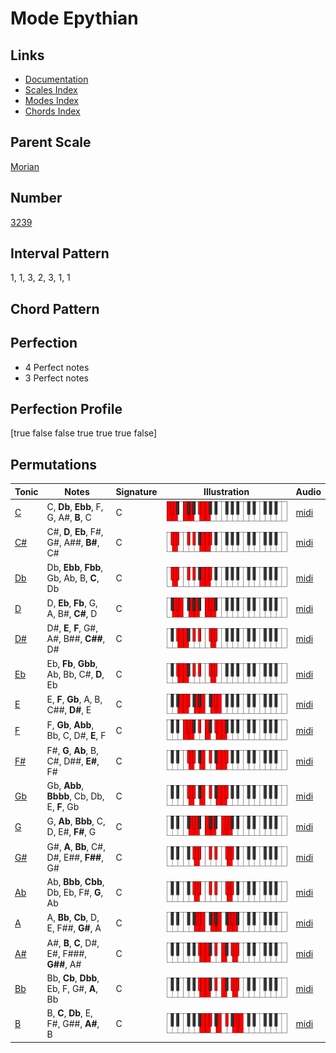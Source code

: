 # Mode Epythian

## Links

- [Documentation](README.md)
- [Scales Index](Scales.md)
- [Modes Index](Modes.md)
- [Chords Index](Chords.md)

## Parent Scale

[Morian](ScaleMorian.md)

## Number

[3239](https://ianring.com/musictheory/scales/3239)

## Interval Pattern

1, 1, 3, 2, 3, 1, 1

## Chord Pattern



## Perfection

- 4 Perfect notes
- 3 Perfect notes

## Perfection Profile

[true false false true true true false]

## Permutations

| Tonic | Notes | Signature | Illustration | Audio |
|-------|-------|-----------|--------------|-------|
| [C](ModeCNaturalEpythian.md) | C, **Db**, **Ebb**, F, G, A#, **B**, C | C | ![CNaturalEpythian](ModeCNaturalEpythian.png) | [midi](https://github.com/edipermadi/music/blob/main/docs/ModeCNaturalEpythian.mid?raw=true) |
| [C#](ModeCSharpEpythian.md) | C#, **D**, **Eb**, F#, G#, A##, **B#**, C# | C | ![CSharpEpythian](ModeCSharpEpythian.png) | [midi](https://github.com/edipermadi/music/blob/main/docs/ModeCSharpEpythian.mid?raw=true) |
| [Db](ModeDFlatEpythian.md) | Db, **Ebb**, **Fbb**, Gb, Ab, B, **C**, Db | C | ![DFlatEpythian](ModeDFlatEpythian.png) | [midi](https://github.com/edipermadi/music/blob/main/docs/ModeDFlatEpythian.mid?raw=true) |
| [D](ModeDNaturalEpythian.md) | D, **Eb**, **Fb**, G, A, B#, **C#**, D | C | ![DNaturalEpythian](ModeDNaturalEpythian.png) | [midi](https://github.com/edipermadi/music/blob/main/docs/ModeDNaturalEpythian.mid?raw=true) |
| [D#](ModeDSharpEpythian.md) | D#, **E**, **F**, G#, A#, B##, **C##**, D# | C | ![DSharpEpythian](ModeDSharpEpythian.png) | [midi](https://github.com/edipermadi/music/blob/main/docs/ModeDSharpEpythian.mid?raw=true) |
| [Eb](ModeEFlatEpythian.md) | Eb, **Fb**, **Gbb**, Ab, Bb, C#, **D**, Eb | C | ![EFlatEpythian](ModeEFlatEpythian.png) | [midi](https://github.com/edipermadi/music/blob/main/docs/ModeEFlatEpythian.mid?raw=true) |
| [E](ModeENaturalEpythian.md) | E, **F**, **Gb**, A, B, C##, **D#**, E | C | ![ENaturalEpythian](ModeENaturalEpythian.png) | [midi](https://github.com/edipermadi/music/blob/main/docs/ModeENaturalEpythian.mid?raw=true) |
| [F](ModeFNaturalEpythian.md) | F, **Gb**, **Abb**, Bb, C, D#, **E**, F | C | ![FNaturalEpythian](ModeFNaturalEpythian.png) | [midi](https://github.com/edipermadi/music/blob/main/docs/ModeFNaturalEpythian.mid?raw=true) |
| [F#](ModeFSharpEpythian.md) | F#, **G**, **Ab**, B, C#, D##, **E#**, F# | C | ![FSharpEpythian](ModeFSharpEpythian.png) | [midi](https://github.com/edipermadi/music/blob/main/docs/ModeFSharpEpythian.mid?raw=true) |
| [Gb](ModeGFlatEpythian.md) | Gb, **Abb**, **Bbbb**, Cb, Db, E, **F**, Gb | C | ![GFlatEpythian](ModeGFlatEpythian.png) | [midi](https://github.com/edipermadi/music/blob/main/docs/ModeGFlatEpythian.mid?raw=true) |
| [G](ModeGNaturalEpythian.md) | G, **Ab**, **Bbb**, C, D, E#, **F#**, G | C | ![GNaturalEpythian](ModeGNaturalEpythian.png) | [midi](https://github.com/edipermadi/music/blob/main/docs/ModeGNaturalEpythian.mid?raw=true) |
| [G#](ModeGSharpEpythian.md) | G#, **A**, **Bb**, C#, D#, E##, **F##**, G# | C | ![GSharpEpythian](ModeGSharpEpythian.png) | [midi](https://github.com/edipermadi/music/blob/main/docs/ModeGSharpEpythian.mid?raw=true) |
| [Ab](ModeAFlatEpythian.md) | Ab, **Bbb**, **Cbb**, Db, Eb, F#, **G**, Ab | C | ![AFlatEpythian](ModeAFlatEpythian.png) | [midi](https://github.com/edipermadi/music/blob/main/docs/ModeAFlatEpythian.mid?raw=true) |
| [A](ModeANaturalEpythian.md) | A, **Bb**, **Cb**, D, E, F##, **G#**, A | C | ![ANaturalEpythian](ModeANaturalEpythian.png) | [midi](https://github.com/edipermadi/music/blob/main/docs/ModeANaturalEpythian.mid?raw=true) |
| [A#](ModeASharpEpythian.md) | A#, **B**, **C**, D#, E#, F###, **G##**, A# | C | ![ASharpEpythian](ModeASharpEpythian.png) | [midi](https://github.com/edipermadi/music/blob/main/docs/ModeASharpEpythian.mid?raw=true) |
| [Bb](ModeBFlatEpythian.md) | Bb, **Cb**, **Dbb**, Eb, F, G#, **A**, Bb | C | ![BFlatEpythian](ModeBFlatEpythian.png) | [midi](https://github.com/edipermadi/music/blob/main/docs/ModeBFlatEpythian.mid?raw=true) |
| [B](ModeBNaturalEpythian.md) | B, **C**, **Db**, E, F#, G##, **A#**, B | C | ![BNaturalEpythian](ModeBNaturalEpythian.png) | [midi](https://github.com/edipermadi/music/blob/main/docs/ModeBNaturalEpythian.mid?raw=true) |

